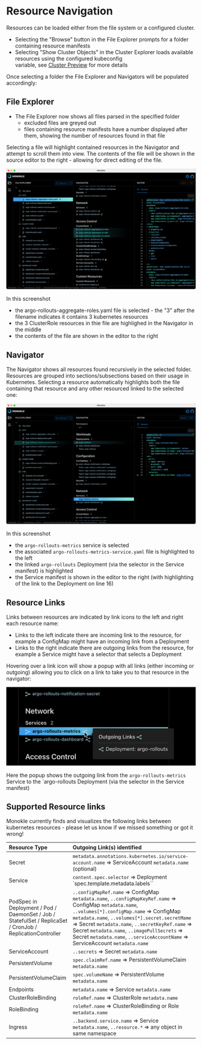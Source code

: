 # Resource Navigation

Resources can be loaded either from the file system or a configured cluster. 
- Selecting the "Browse" button in the File Explorer prompts for a folder containing resource manifests
- Selecting "Show Cluster Objects" in the Cluster Explorer loads available resources using the configured kubeconfig  
  variable, see [Cluster Preview](cluster-preview.md) for more details

Once selecting a folder the File Explorer and Navigators will be populated accordingly: 


## File Explorer

- The File Explorer now shows all files parsed in the specified folder
  - excluded files are greyed out
  - files containing resource manifests have a number displayed after them, showing the number of 
    resources found in that file

Selecting a file will highlight contained resources in the Navigator and attempt to scroll them into view. The contents of the 
file will be shown in the source editor to the right - allowing for direct editing of the file.

![File Explorer Navigation](img/resource-navigation-2.png)

In this screenshot
- the argo-rollouts-aggregate-roles.yaml file is selected - the "3" after the filename indicates it contains 3 kubernetes resources
- the 3 ClusterRole resources in thie file are highlighed in the Navigator in the middle
- the contents of the file are shown in the editor to the right

## Navigator

The Navigator shows all resources found recursively in the selected folder. Resources are grouped into sections/subsections based
on their usage in Kubernetes. Selecting a resource automatically highlights both the file containing that resource and
any other resourced linked to the selected one:

![Resource Navigation](img/resource-navigation-1.png)

In this screenshot 
- the `argo-rollouts-metrics` service is selected
- the associated `argo-rollouts-metrics-service.yaml` file is highlighted to the left
- the linked `argo-rollouts` Deployment (via the selector in the Service manifest) is highlighted 
- the Service manifest is shown in the editor to the right (with highlighting of the link to the Deployment on line 16)

## Resource Links

Links between resources are indicated by link icons to the left and right each resource name:
- Links to the left indicate there are incoming link to the resource, for example a ConfigMap might
  have an incoming link from a Deployment
- Links to the right indicate there are outgoing links from the resource, for example a Service might have a
  selector that selects a Deployment

Hovering over a link icon will show a popup with all links (either incoming or outgoing) allowing you to click on 
a link to take you to that resource in the navigator:

![Resource Links Popup](img/resource-links-popup.png)

Here the popup shows the outgoing link from the `argo-rollouts-metrics` Service to the `argo-rollouts Deployment 
(via the selector in the Service manifest)

## Supported Resource links

Monokle currently finds and visualizes the following links between kubernetes resources - please let us know if
we missed something or got it wrong!

| Resource Type | Outgoing Link(s) identified |
|:-------------|:---------------------------|
| Secret | `metadata.annotations.kubernetes.io/service-account.name` => ServiceAccount `metadata.name` (optional)
| Service |  `content.spec.selector` =>  Deployment `spec.template.metadata.labels``
| PodSpec in Deployment / Pod / DaemonSet / Job / StatefulSet / ReplicaSet / CronJob / ReplicationController |  `..configMapRef.name` => ConfigMap `metadata.name`, `..configMapKeyRef.name` => ConfigMap `metadata.name`, `..volumes[*].configMap.name` => ConfigMap `metadata.name`, `..volumes[*].secret.secretMame` => Secret `metadata.name`, `..secretKeyRef.name` => Secret `metadata.name`, `..imagePullSecrets` => Secret `metadata.name`, `..serviceAccountName` => ServiceAccount `metadata.name` 
| ServiceAccount | `..secrets` => Secret `metadata.name` 
| PersistentVolume | `spec.claimRef.name` => PersistentVolumeClaim `metadata.name`
| PersistentVolumeClaim| `spec.volumeName` => PersistentVolume `metadata.name`
| Endpoints| `metadata.name`  => Service `metadata.name`
| ClusterRoleBinding| `roleRef.name` => ClusterRole `metadata.name`
| RoleBinding| `roleRef.name` => ClusterRoleBinding or Role `metadata.name`
| Ingress| `..backend.service.name` => Service `metadata.name`, `..resource.*` => any object in same namespace





